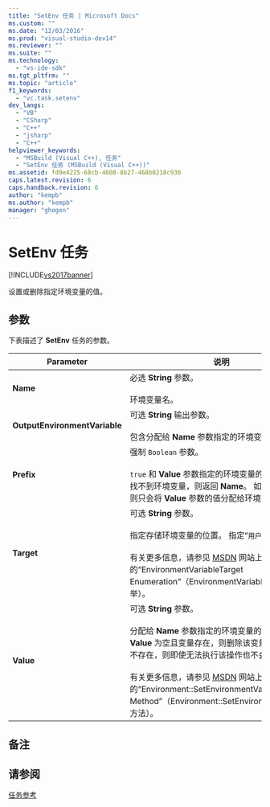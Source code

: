 ```yaml
---
title: "SetEnv 任务 | Microsoft Docs"
ms.custom: ""
ms.date: "12/03/2016"
ms.prod: "visual-studio-dev14"
ms.reviewer: ""
ms.suite: ""
ms.technology: 
  - "vs-ide-sdk"
ms.tgt_pltfrm: ""
ms.topic: "article"
f1_keywords: 
  - "vc.task.setenv"
dev_langs: 
  - "VB"
  - "CSharp"
  - "C++"
  - "jsharp"
  - "C++"
helpviewer_keywords: 
  - "MSBuild (Visual C++), 任务"
  - "SetEnv 任务 (MSBuild (Visual C++))"
ms.assetid: fd9e4225-68cb-4608-8b27-468b0218c936
caps.latest.revision: 6
caps.handback.revision: 6
author: "kempb"
ms.author: "kempb"
manager: "ghogen"
---
```

# SetEnv 任务
[!INCLUDE[vs2017banner](../code-quality/includes/vs2017banner.md)]

设置或删除指定环境变量的值。  
  
## 参数  
 下表描述了 **SetEnv** 任务的参数。  
  
|Parameter|说明|  
|---------------|--------|  
|**Name**|必选 **String** 参数。<br /><br /> 环境变量名。|  
|**OutputEnvironmentVariable**|可选 **String** 输出参数。<br /><br /> 包含分配给 **Name** 参数指定的环境变量的值。|  
|**Prefix**|强制 `Boolean` 参数。<br /><br /> `true` 和 **Value** 参数指定的环境变量的值；或者如果找不到环境变量，则返回 **Name**。  如果为 `false`，则只会将 **Value** 参数的值分配给环境变量。|  
|**Target**|可选 **String** 参数。<br /><br /> 指定存储环境变量的位置。  指定“`用户`”或“`计算机`”。<br /><br /> 有关更多信息，请参见 [MSDN](http://go.microsoft.com/fwlink/?LinkId=737) 网站上的“EnvironmentVariableTarget Enumeration”（EnvironmentVariableTarget 枚举）。|  
|**Value**|可选 **String** 参数。<br /><br /> 分配给 **Name** 参数指定的环境变量的值。  如果 **Value** 为空且变量存在，则删除该变量。  如果变量不存在，则即使无法执行该操作也不会发生错误。<br /><br /> 有关更多信息，请参见 [MSDN](http://go.microsoft.com/fwlink/?LinkId=737) 网站上的“Environment::SetEnvironmentVariable Method”（Environment::SetEnvironmentVariable 方法）。|  
  
## 备注  
  
## 请参阅  
 [任务参考](../msbuild/msbuild-task-reference.md)
